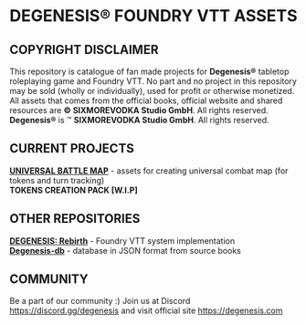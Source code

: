 # **DEGENESIS® FOUNDRY VTT ASSETS**

## COPYRIGHT DISCLAIMER

This repository is catalogue of fan made projects for **Degenesis®** tabletop roleplaying game and Foundry VTT. No part and no project in this repository may be sold (wholly or individually), used for profit or otherwise monetized. All assets that comes from the official books, official website and shared resources are **© SIXMOREVODKA Studio GmbH**. All rights reserved. **Degenesis®** is ™ **SIXMOREVODKA Studio GmbH**. All rights reserved.

## CURRENT PROJECTS

[**UNIVERSAL BATTLE MAP**](UniversalBattleMap) - assets for creating universal combat map (for tokens and turn tracking)  
**TOKENS CREATION PACK [W.I.P]**

## OTHER REPOSITORIES

[**DEGENESIS: Rebirth**](https://github.com/moo-man/DEGENESIS-FoundryVTT) - Foundry VTT system implementation  
[**Degenesis-db**](https://github.com/greedyj4ck/degenesis-db) - database in JSON format from source books

## COMMUNITY

Be a part of our community :) Join us at Discord https://discord.gg/degenesis and visit official site https://degenesis.com
